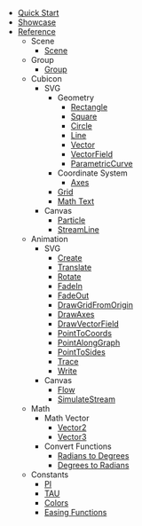 <!-- docs/_sidebar.md -->

-   [Quick Start](/quickstart.md)
-   [Showcase](/showcase.md)
-   [Reference](/reference/modules.md)
    -   Scene
        -   [Scene](/reference/classes/Scene.md)
    -   Group
        -   [Group](/reference/classes/Group.md)
    -   Cubicon
        -   SVG
            -   Geometry
                -   [Rectangle](/reference/classes/Rectangle.md)
                -   [Square](/reference/classes/Square.md)
                -   [Circle](/reference/classes/Circle.md)
                -   [Line](/reference/classes/Line.md)
                -   [Vector](/reference/classes/Vector.md)
                -   [VectorField](/reference/classes/VectorField.md)
                -   [ParametricCurve](/reference/classes/ParametricCurve.md)
            -   Coordinate System
                -   [Axes](/reference/classes/Axes.md)
            -   [Grid](/reference/classes/Grid.md)
            -   [Math Text](/reference/classes/MathText.md)
        -   Canvas
            -   [Particle](/reference/classes/Particle.md)
            -   [StreamLine](/reference/classes/StreamLine.md)
    -   Animation
        -   SVG
            -   [Create](/reference/classes/Create.md)
            -   [Translate](/reference/classes/Translate.md)
            -   [Rotate](/reference/classes/Rotate.md)
            -   [FadeIn](/reference/classes/FadeIn.md)
            -   [FadeOut](/reference/classes/FadeOut.md)
            -   [DrawGridFromOrigin](/reference/classes/DrawGridFromOrigin.md)
            -   [DrawAxes](/reference/classes/DrawAxes.md)
            -   [DrawVectorField](/reference/classes/DrawVectorField.md)
            -   [PointToCoords](/reference/classes/PointToCoords.md)
            -   [PointAlongGraph](/reference/classes/PointAlongGraph.md)
            -   [PointToSides](/reference/classes/PointToSides.md)
            -   [Trace](/reference/classes/Trace.md)
            -   [Write](/reference/classes/Write.md)
        -   Canvas
            -   [Flow](/reference/classes/Flow.md)
            -   [SimulateStream](/reference/classes/SimulateStream.md)
    -   Math
        -   Math Vector
            -   [Vector2](/reference/classes/Vector2.md)
            -   [Vector3](/reference/classes/Vector3.md)
        -   Convert Functions
            -   [Radians to Degrees](/reference/variables/rToD.md)
            -   [Degrees to Radians](/reference/variables/dToR.md)
    -   Constants
        -   [PI](/reference/variables/PI.md)
        -   [TAU](/reference/variables/TAU.md)
        -   [Colors](/reference/variables/COLOR.md)
        -   [Easing Functions](/reference/variables/EASE.md)
